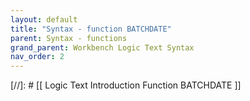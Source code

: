 ```yaml
---
layout: default
title: "Syntax - function BATCHDATE"
parent: Syntax - functions
grand_parent: Workbench Logic Text Syntax
nav_order: 2
---
```


[//]: # [[ Logic Text Introduction Function BATCHDATE ]]